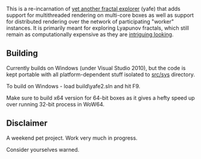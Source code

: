 This is a re-incarnation of [yet another fractal explorer](http://swapped.cc/yafe) (yafe)
that adds support for multithreaded rendering on multi-core 
boxes as well as support for distributed rendering over the 
network of participating "worker" instances. It is primarily 
meant for exploring Lyapunov fractals, which still remain as 
computationally expensive as they are 
[intriguing looking](http://swapped.cc/content/yafe/img/lyapunov-2048-thumb-bw.png).

Building
-------

Currently builds on Windows (under Visual Studio 2010), but
the code is kept portable with all platform-dependent stuff
isolated to [src/sys](https://github.com/apankrat/yafe2/tree/master/src/sys) directory.

To build on Windows - load build\yafe2.sln and hit F9. 

Make sure to build x64 version for 64-bit boxes as it
gives a hefty speed up over running 32-bit process in
WoW64.

Disclaimer
----------

A weekend pet project. Work very much in progress.

Consider yourselves warned.


